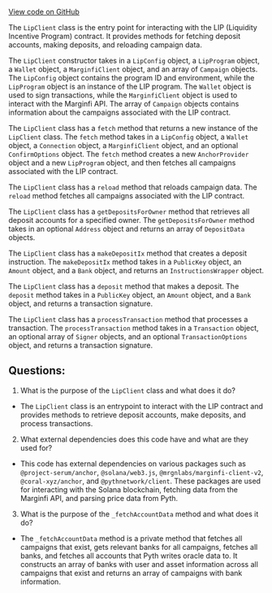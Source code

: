 [View code on GitHub](https://github.com/mrgnlabs/mrgn-ts/packages/lip-client/src/client.ts)

The `LipClient` class is the entry point for interacting with the LIP (Liquidity Incentive Program) contract. It provides methods for fetching deposit accounts, making deposits, and reloading campaign data. 

The `LipClient` constructor takes in a `LipConfig` object, a `LipProgram` object, a `Wallet` object, a `MarginfiClient` object, and an array of `Campaign` objects. The `LipConfig` object contains the program ID and environment, while the `LipProgram` object is an instance of the LIP program. The `Wallet` object is used to sign transactions, while the `MarginfiClient` object is used to interact with the Marginfi API. The array of `Campaign` objects contains information about the campaigns associated with the LIP contract.

The `LipClient` class has a `fetch` method that returns a new instance of the `LipClient` class. The `fetch` method takes in a `LipConfig` object, a `Wallet` object, a `Connection` object, a `MarginfiClient` object, and an optional `ConfirmOptions` object. The `fetch` method creates a new `AnchorProvider` object and a new `LipProgram` object, and then fetches all campaigns associated with the LIP contract. 

The `LipClient` class has a `reload` method that reloads campaign data. The `reload` method fetches all campaigns associated with the LIP contract.

The `LipClient` class has a `getDepositsForOwner` method that retrieves all deposit accounts for a specified owner. The `getDepositsForOwner` method takes in an optional `Address` object and returns an array of `DepositData` objects.

The `LipClient` class has a `makeDepositIx` method that creates a deposit instruction. The `makeDepositIx` method takes in a `PublicKey` object, an `Amount` object, and a `Bank` object, and returns an `InstructionsWrapper` object.

The `LipClient` class has a `deposit` method that makes a deposit. The `deposit` method takes in a `PublicKey` object, an `Amount` object, and a `Bank` object, and returns a transaction signature.

The `LipClient` class has a `processTransaction` method that processes a transaction. The `processTransaction` method takes in a `Transaction` object, an optional array of `Signer` objects, and an optional `TransactionOptions` object, and returns a transaction signature.
## Questions: 
 1. What is the purpose of the `LipClient` class and what does it do?
- The `LipClient` class is an entrypoint to interact with the LIP contract and provides methods to retrieve deposit accounts, make deposits, and process transactions.
2. What external dependencies does this code have and what are they used for?
- This code has external dependencies on various packages such as `@project-serum/anchor`, `@solana/web3.js`, `@mrgnlabs/marginfi-client-v2`, `@coral-xyz/anchor`, and `@pythnetwork/client`. These packages are used for interacting with the Solana blockchain, fetching data from the Marginfi API, and parsing price data from Pyth.
3. What is the purpose of the `_fetchAccountData` method and what does it do?
- The `_fetchAccountData` method is a private method that fetches all campaigns that exist, gets relevant banks for all campaigns, fetches all banks, and fetches all accounts that Pyth writes oracle data to. It constructs an array of banks with user and asset information across all campaigns that exist and returns an array of campaigns with bank information.